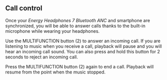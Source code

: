 ## Call control

Once your *Energy Headphones 7 Bluetooth ANC* and smartphone are synchronized, you will be able to answer calls thanks to the built-in microphone while wearing your headphones.

Use the MULTIFUNCTION button (2) to answer an incoming call. If you are listening to music when you receive a call, playback will pause and you will hear an incoming call sound. You can also press and hold this button for 2 seconds to reject an incoming call.

Press the MULTIFUNCTION button (2) again to end a call. Playback will resume from the point when the music stopped.
